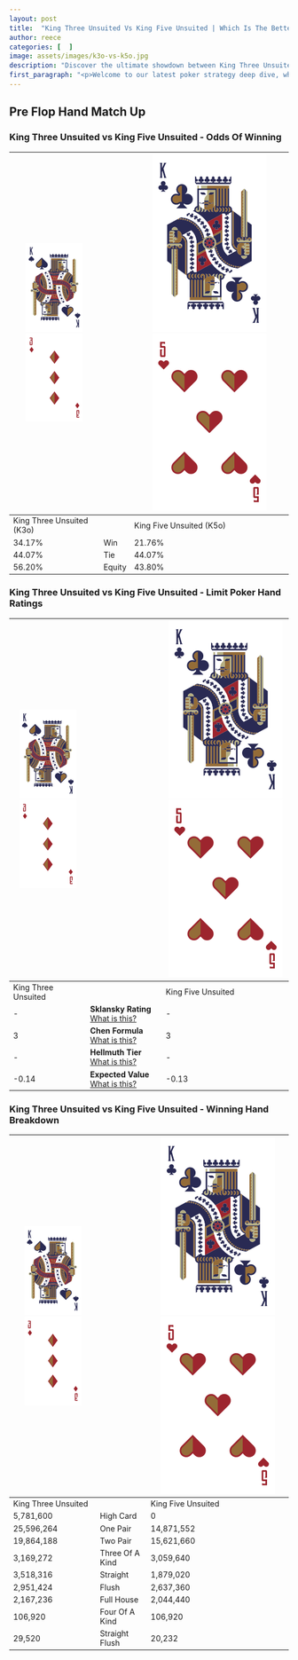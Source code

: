 ```yaml
---
layout: post
title:  "King Three Unsuited Vs King Five Unsuited | Which Is The Better Hand In Poker? A Complete Guide"
author: reece
categories: [  ]
image: assets/images/k3o-vs-k5o.jpg
description: "Discover the ultimate showdown between King Three Unsuited and King Five Unsuited in poker! Uncover the odds, strategies, and scenarios where one hand triumphs over the other. Get ready to up your poker game with this thrilling analysis."
first_paragraph: "<p>Welcome to our latest poker strategy deep dive, where we're pitting two distinct hands against each other in a high-stakes showdown: King Three Unsuited vs King Five Unsuited.</p><p>In the dynamic world of poker, every decision counts, and knowing which hand holds the upper hand is key to your success at the table.</p><p>In this article, we'll dissect these two hands, explore the scenarios where one dominates the other, and equip you with the knowledge to make strategic choices that can tip the odds in your favor.</p><p>Get ready to unravel the intriguing dynamics of these poker hands and elevate your game to new heights.</p>"
---
```




[comment]: # (sp0)

## Pre Flop Hand Match Up

<div class="table hand-ratings" markdown="1"> 



### King Three Unsuited vs King Five Unsuited - Odds Of Winning


    
| ![image info](assets/images/hand1/K.png) ![image info](assets/images/hand1/3o.png) |  | ![image info](assets/images/hand2/K.png) ![image info](assets/images/hand2/5o.png) |
| -------- | -------- | -------- |
| King Three Unsuited (K3o) |  | King Five Unsuited (K5o) |
| 34.17% | Win | 21.76% |
| 44.07% | Tie | 44.07% |
| 56.20% | Equity | 43.80% |




[comment]: # (sp1)



### King Three Unsuited vs King Five Unsuited - Limit Poker Hand Ratings


    
| ![image info](assets/images/hand1/K.png) ![image info](assets/images/hand1/3o.png) |  | ![image info](assets/images/hand2/K.png) ![image info](assets/images/hand2/5o.png) |
| -------- | -------- | -------- |
| King Three Unsuited |  | King Five Unsuited |
| - | **Sklansky Rating** [What is this?](/sklansky-rating-explained) | - |
| 3 | **Chen Formula** [What is this?](/chen-formula-explained) | 3 |
| - | **Hellmuth Tier** [What is this?](/Hellmuth-tier-explained) | - |
| -0.14 | **Expected Value** [What is this?](/expected-value-explained) | -0.13 |




[comment]: # (sp2)



### King Three Unsuited vs King Five Unsuited - Winning Hand Breakdown


    
| ![image info](assets/images/hand1/K.png) ![image info](assets/images/hand1/3o.png) |  | ![image info](assets/images/hand2/K.png) ![image info](assets/images/hand2/5o.png) |
| -------- | -------- | -------- |
| King Three Unsuited |  | King Five Unsuited |
| 5,781,600 | High Card | 0 |
| 25,596,264 | One Pair | 14,871,552 |
| 19,864,188 | Two Pair | 15,621,660 |
| 3,169,272 | Three Of A Kind | 3,059,640 |
| 3,518,316 | Straight | 1,879,020 |
| 2,951,424 | Flush | 2,637,360 |
| 2,167,236 | Full House | 2,044,440 |
| 106,920 | Four Of A Kind | 106,920 |
| 29,520 | Straight Flush | 20,232 |




[comment]: # (sp3)



</div>

[comment]: # (sp4)



[comment]: # (sp5)

